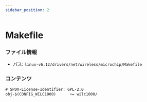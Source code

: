 ```yaml
---
sidebar_position: 2
---
```

# Makefile

### ファイル情報

- パス: `linux-v6.12/drivers/net/wireless/microchip/Makefile`

### コンテンツ

```txt
# SPDX-License-Identifier: GPL-2.0
obj-$(CONFIG_WILC1000)		+= wilc1000/

```

